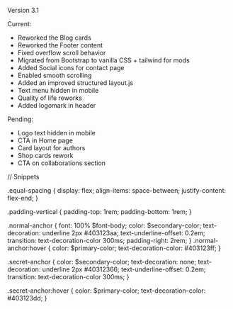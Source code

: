 Version 3.1

Current:

- Reworked the Blog cards
- Reworked the Footer content
- Fixed overflow scroll behavior
- Migrated from Bootstrap to vanilla CSS + tailwind for mods
- Added Social icons for contact page
- Enabled smooth scrolling
- Added an improved structured layout.js
- Text menu hidden in mobile
- Quality of life reworks
- Added logomark in header

Pending:

- Logo text hidden in mobile
- CTA in Home page
- Card layout for authors
- Shop cards rework
- CTA on collaborations section

// Snippets

.equal-spacing {
display: flex;
align-items: space-between;
justify-content: flex-end;
}

.padding-vertical {
padding-top: 1rem;
padding-bottom: 1rem;
}

.normal-anchor {
font: 100% $font-body;
color: $secondary-color;
text-decoration: underline 2px #403123aa;
text-underline-offset: 0.2em;
transition: text-decoration-color 300ms;
padding-right: 2rem;
}
.normal-anchor:hover {
color: $primary-color;
text-decoration-color: #403123ff;
}

.secret-anchor {
color: $secondary-color;
text-decoration: none;
text-decoration: underline 2px #40312366;
text-underline-offset: 0.2em;
transition: text-decoration-color 300ms;
}

.secret-anchor:hover {
color: $primary-color;
text-decoration-color: #403123dd;
}
